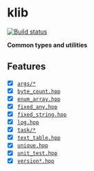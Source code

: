 # klib

[![Build status](https://github.com/karnkaul/klib/actions/workflows/ci.yml/badge.svg)](https://github.com/karnkaul/klib/actions/workflows/ci.yml)

**Common types and utilities**

## Features

- [x] [`args/*`](lib/include/klib/args/)
- [x] [`byte_count.hpp`](lib/include/klib/byte_count.hpp)
- [x] [`enum_array.hpp`](lib/include/klib/enum_array.hpp)
- [x] [`fixed_any.hpp`](lib/include/klib/fixed_any.hpp)
- [x] [`fixed_string.hpp`](lib/include/klib/fixed_string.hpp)
- [x] [`log.hpp`](lib/include/klib/log.hpp)
- [x] [`task/*`](lib/include/klib/task/)
- [x] [`text_table.hpp`](lib/include/klib/text_table.hpp)
- [x] [`unique.hpp`](lib/include/klib/unique.hpp)
- [x] [`unit_test.hpp`](lib/include/klib/unit_test.hpp)
- [x] [`version*.hpp`](lib/include/klib/version.hpp)

